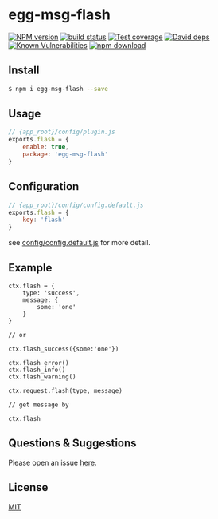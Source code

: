 # egg-msg-flash

[![NPM version][npm-image]][npm-url]
[![build status][travis-image]][travis-url]
[![Test coverage][codecov-image]][codecov-url]
[![David deps][david-image]][david-url]
[![Known Vulnerabilities][snyk-image]][snyk-url]
[![npm download][download-image]][download-url]

[npm-image]: https://img.shields.io/npm/v/egg-msg-flash.svg?style=flat-square
[npm-url]: https://npmjs.org/package/egg-msg-flash
[travis-image]: https://img.shields.io/travis/MiYogurt/egg-msg-flash.svg?style=flat-square
[travis-url]: https://travis-ci.org/MiYogurt/egg-msg-flash
[codecov-image]: https://img.shields.io/codecov/c/github/MiYogurt/egg-msg-flash.svg?style=flat-square
[codecov-url]: https://codecov.io/github/MiYogurt/egg-msg-flash?branch=master
[david-image]: https://img.shields.io/david/MiYogurt/egg-msg-flash.svg?style=flat-square
[david-url]: https://david-dm.org/MiYogurt/egg-msg-flash
[snyk-image]: https://snyk.io/test/npm/egg-msg-flash/badge.svg?style=flat-square
[snyk-url]: https://snyk.io/test/npm/egg-msg-flash
[download-image]: https://img.shields.io/npm/dm/egg-msg-flash.svg?style=flat-square
[download-url]: https://npmjs.org/package/egg-msg-flash

<!--
Description here.
-->

## Install

```bash
$ npm i egg-msg-flash --save
```

## Usage

```js
// {app_root}/config/plugin.js
exports.flash = {
    enable: true,
    package: 'egg-msg-flash'
}
```

## Configuration

```js
// {app_root}/config/config.default.js
exports.flash = {
    key: 'flash'
}
```

see [config/config.default.js](config/config.default.js) for more detail.

## Example

<!-- example here -->

```
ctx.flash = {
    type: 'success',
    message: {
        some: 'one'
    }
}

// or

ctx.flash_success({some:'one'})

ctx.flash_error()
ctx.flash_info()
ctx.flash_warning()

ctx.request.flash(type, message)

// get message by

ctx.flash
```

## Questions & Suggestions

Please open an issue [here](https://github.com/eggjs/egg/issues).

## License

[MIT](LICENSE)
